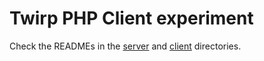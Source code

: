 # Twirp PHP Client experiment

Check the READMEs in the [server](server) and [client](client) directories. 
